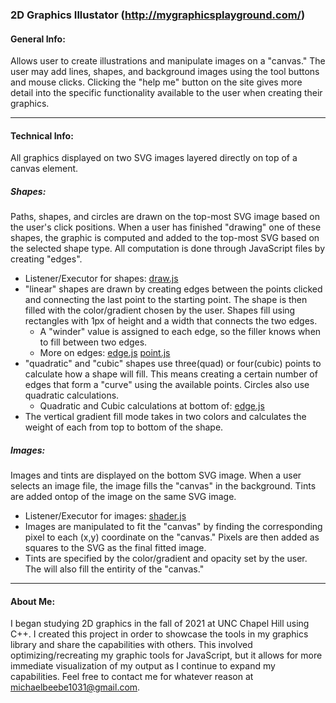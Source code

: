 ### 2D Graphics Illustator (http://mygraphicsplayground.com/)
#### General Info:
Allows user to create illustrations and manipulate images on a "canvas." The user may add lines, shapes, and background images using the tool buttons and mouse clicks. Clicking the "help me" button on the site gives more detail into the specific functionality available to the user when creating their graphics. 

***

#### Technical Info:
All graphics displayed on two SVG images layered directly on top of a canvas element. 
##### Shapes:
Paths, shapes, and circles are drawn on the top-most SVG image based on the user's click positions. When a user has finished "drawing" one of these shapes, the graphic is computed and added to the top-most SVG based on the selected shape type. All computation is done through JavaScript files by creating "edges".

- Listener/Executor for shapes: [draw.js](/draw.js)
- "linear" shapes are drawn by creating edges between the points clicked and connecting the last point to the starting point. The shape is then filled with the color/gradient chosen by the user. Shapes fill using rectangles with 1px of height and a width that connects the two edges. 
  - A "winder" value is assigned to each edge, so the filler knows when to fill between two edges. 
  - More on edges: [edge.js](/models/edge.js) [point.js](/models/point.js)
- "quadratic" and "cubic" shapes use three(quad) or four(cubic) points to calculate how a shape will fill. This means creating a certain number of edges that form a "curve" using the available points. Circles also use quadratic calculations.
  - Quadratic and Cubic calculations at bottom of: [edge.js](/models/edge.js)
- The vertical gradient fill mode takes in two colors and calculates the weight of each from top to bottom of the shape.

##### Images:
Images and tints are displayed on the bottom SVG image. When a user selects an image file, the image fills the "canvas" in the background. Tints are added ontop of the image on the same SVG image.
- Listener/Executor for images: [shader.js](/shader.js)
- Images are manipulated to fit the "canvas" by finding the corresponding pixel to each (x,y) coordinate on the "canvas." Pixels are then added as squares to the SVG as the final fitted image.
- Tints are specified by the color/gradient and opacity set by the user. The will also fill the entirity of the "canvas."

***

#### About Me:
I began studying 2D graphics in the fall of 2021 at UNC Chapel Hill using C++. I created this project in order to showcase the tools in my graphics library and share the capabilities with others. This involved optimizing/recreating my graphic tools for JavaScript, but it allows for more immediate visualization of my output as I continue to expand my capabilities. Feel free to contact me for whatever reason at michaelbeebe1031@gmail.com.
